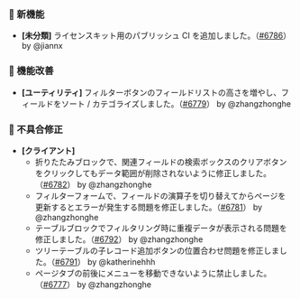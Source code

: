 ### 🎉 新機能

* **[未分類]** ライセンスキット用のパブリッシュ CI を追加しました。（[#6786](https://github.com/nocobase/nocobase/pull/6786)） by @jiannx

### 🚀 機能改善

* **[ユーティリティ]** フィルターボタンのフィールドリストの高さを増やし、フィールドをソート / カテゴライズしました。（[#6779](https://github.com/nocobase/nocobase/pull/6779)） by @zhangzhonghe

### 🐛 不具合修正

* **[クライアント]**
  * 折りたたみブロックで、関連フィールドの検索ボックスのクリアボタンをクリックしてもデータ範囲が削除されないように修正しました。（[#6782](https://github.com/nocobase/nocobase/pull/6782)） by @zhangzhonghe
  * フィルターフォームで、フィールドの演算子を切り替えてからページを更新するとエラーが発生する問題を修正しました。（[#6781](https://github.com/nocobase/nocobase/pull/6781)） by @zhangzhonghe
  * テーブルブロックでフィルタリング時に重複データが表示される問題を修正しました。（[#6792](https://github.com/nocobase/nocobase/pull/6792)） by @zhangzhonghe
  * ツリーテーブルの子レコード追加ボタンの位置合わせ問題を修正しました。（[#6791](https://github.com/nocobase/nocobase/pull/6791)） by @katherinehhh
  * ページタブの前後にメニューを移動できないように禁止しました。（[#6777](https://github.com/nocobase/nocobase/pull/6777)） by @zhangzhonghe

